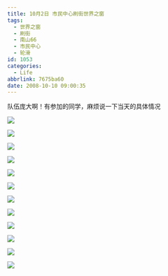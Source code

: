 ```yaml
---
title: 10月2日 市民中心刷街世界之窗
tags:
  - 世界之窗
  - 刷街
  - 南山66
  - 市民中心
  - 轮滑
id: 1053
categories:
  - Life
abbrlink: 7675ba60
date: 2008-10-10 09:00:35
---
```


队伍庞大啊！有参加的同学，麻烦说一下当天的具体情况

![](/images/2008/10/10_10_090035_10425.jpg) 

![](/images/2008/10/10_10_090035_0_10426.jpg) 

![](/images/2008/10/10_10_090035_1_10427.jpg) 

![](/images/2008/10/10_10_090035_2_10428.jpg) 

![](/images/2008/10/10_10_090035_3_10429.jpg) 

![](/images/2008/10/10_10_090035_4_10430.jpg) 

![](/images/2008/10/10_10_090035_5_10431.jpg) 

![](/images/2008/10/10_10_090035_6_10432.jpg) 

![](/images/2008/10/10_10_090035_7_10433.jpg) 

![](/images/2008/10/10_10_090035_8_10434.jpg) 

![](/images/2008/10/10_10_090035_9_10435.jpg) 

![](/images/2008/10/10_10_090035_10_10436.jpg)